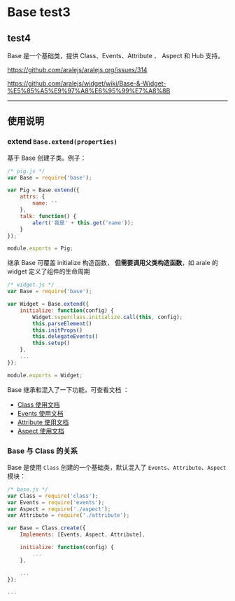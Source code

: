 # Base test3

test4
---

Base 是一个基础类，提供 Class、Events、Attribute 、 Aspect 和 Hub 支持。

https://github.com/aralejs/aralejs.org/issues/314

https://github.com/aralejs/widget/wiki/Base-&-Widget-%E5%85%A5%E9%97%A8%E6%95%99%E7%A8%8B

---

## 使用说明

### extend `Base.extend(properties)`

基于 Base 创建子类。例子：

```js
/* pig.js */
var Base = require('base');

var Pig = Base.extend({
    attrs: {
        name: ''
    },
    talk: function() {
        alert('我是' + this.get('name'));
    }
});

module.exports = Pig;
```

继承 Base 可覆盖 initialize 构造函数， **但需要调用父类构造函数**，如 arale 的 widget 定义了组件的生命周期

```js
/* widget.js */
var Base = require('base');

var Widget = Base.extend({
    initialize: function(config) {
        Widget.superclass.initialize.call(this, config);
        this.parseElement()
        this.initProps()
        this.delegateEvents()
        this.setup()
    },
    ...
});

module.exports = Widget;
```

Base 继承和混入了一下功能，可查看文档 ：

- [Class 使用文档](https://github.com/huya-fed/class.git)
- [Events 使用文档](https://github.com/huya-fed/events.git)
- [Attribute 使用文档](https://github.com/huya-fed/attribute.git)
- [Aspect 使用文档](https://github.com/huya-fed/aspect.git)


### Base 与 Class 的关系

Base 是使用 `Class` 创建的一个基础类，默认混入了 `Events`、`Attribute`、`Aspect` 模块：

```js
/* base.js */
var Class = require('class');
var Events = require('events');
var Aspect = require('./aspect');
var Attribute = require('./attribute');

var Base = Class.create({
    Implements: [Events, Aspect, Attribute],

    initialize: function(config) {
        ...
    },

    ...
});

...
```
